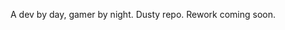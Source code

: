 A dev by day, gamer by night. 
Dusty repo. Rework coming soon. 

<!---
emcee211/emcee211 is a ✨ special ✨ repository because its `README.md` (this file) appears on your GitHub profile.
You can click the Preview link to take a look at your changes.
--->
